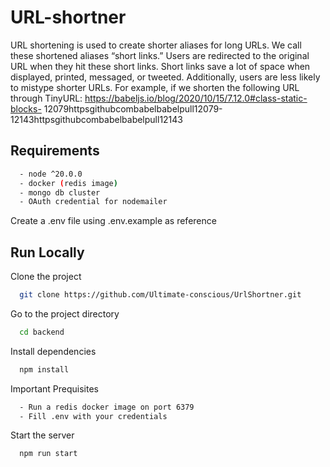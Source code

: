 
# URL-shortner

URL shortening is used to create shorter aliases for long URLs. We call these shortened
aliases “short links.” Users are redirected to the original URL when they hit these short
links. Short links save a lot of space when displayed, printed, messaged, or tweeted.
Additionally, users are less likely to mistype shorter URLs.
For example, if we shorten the following URL through TinyURL:
https://babeljs.io/blog/2020/10/15/7.12.0#class-static-blocks-
12079httpsgithubcombabelbabelpull12079-12143httpsgithubcombabelbabelpull12143

## 


## Requirements



```bash
  - node ^20.0.0
  - docker (redis image)
  - mongo db cluster 
  - OAuth credential for nodemailer
```
Create a .env file using .env.example as reference
## Run Locally

Clone the project

```bash
  git clone https://github.com/Ultimate-conscious/UrlShortner.git
```

Go to the project directory

```bash
  cd backend
```

Install dependencies

```bash
  npm install
```

Important Prequisites

```bash
  - Run a redis docker image on port 6379
  - Fill .env with your credentials
```

Start the server

```bash
  npm run start
```

